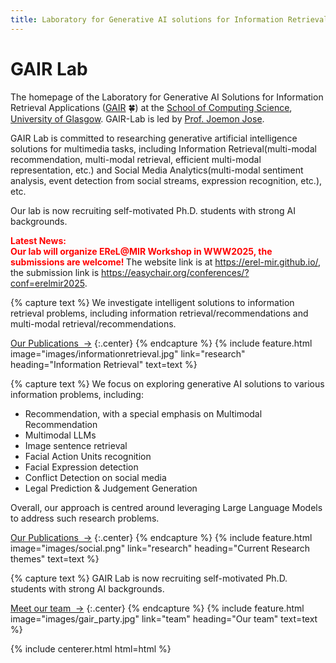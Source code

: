 ```yaml
---
title: Laboratory for Generative AI solutions for Information Retrieval Applications (GAIR-Lab)
---
```

 


# GAIR Lab

The homepage of the Laboratory for Generative AI Solutions for Information Retrieval Applications ([GAIR](https://gair-lab.github.io/) 🍀) at the [School of Computing Science](https://www.gla.ac.uk/schools/computing/), [University of Glasgow](https://www.gla.ac.uk/). GAIR-Lab is led by  [Prof. Joemon Jose](https://www.gla.ac.uk/schools/computing/staff/joemonjose/).

GAIR Lab is committed to researching generative artificial intelligence solutions for multimedia tasks, including Information Retrieval(multi-modal recommendation, multi-modal retrieval, efficient multi-modal representation, etc.) and Social Media Analytics(multi-modal sentiment analysis, event detection from social streams, expression recognition, etc.), etc. 

Our lab is now recruiting self-motivated Ph.D. students with strong AI backgrounds.

<b style="color:red;">Latest News:</b><br>
<b style="color:red;">
    Our lab will organize EReL@MIR Workshop in WWW2025, the submissions are welcome! </b>
    The website link is at <a href="https://erel-mir.github.io/" style="color:blue;">https://erel-mir.github.io/</a>, 
    the submission link is <a href="https://easychair.org/conferences/?conf=erelmir2025" style="color:blue;">https://easychair.org/conferences/?conf=erelmir2025</a>.







<!-- section break -->

{% capture text %}
We investigate intelligent solutions to information retrieval problems, including information retrieval/recommendations and multi-modal retrieval/recommendations.


[Our Publications &nbsp;→](research)
{:.center}
{% endcapture %}
{%
  include feature.html
  image="images/informationretrieval.jpg"
  link="research"
  heading="Information Retrieval"
  text=text
%}

{% capture text %}
We focus on exploring generative AI solutions to various information problems, including: 
<ul>
  <li>Recommendation, with a special emphasis on Multimodal Recommendation</li>
  <li>Multimodal LLMs</li>
  <li>Image sentence retrieval</li>
  <li>Facial Action Units recognition</li>
  <li>Facial Expression detection</li>
  <li>Conflict Detection on social media</li>
  <li>Legal Prediction & Judgement Generation</li>
</ul>
<p>Overall, our approach is centred around leveraging Large Language Models to address such research problems.</p>


[Our Publications &nbsp;→](research)
{:.center}
{% endcapture %}
{%
  include feature.html
  image="images/social.png"
  link="research"
  heading="Current Research themes"
  text=text
%}

{% capture text %}
GAIR Lab is now recruiting self-motivated Ph.D. students with strong AI backgrounds.


[Meet our team &nbsp;→](team)
{:.center}
{% endcapture %}
{%
  include feature.html
  image="images/gair_party.jpg"
  link="team"
  heading="Our team"
  text=text
%}



{% include centerer.html html=html %}
